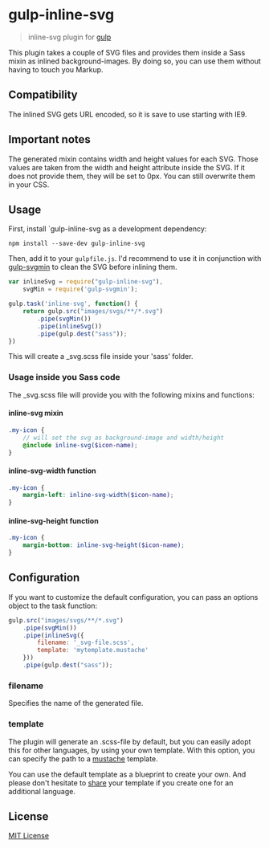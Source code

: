# gulp-inline-svg
> inline-svg plugin for [gulp](https://github.com/wearefractal/gulp)

This plugin takes a couple of SVG files and provides them inside a Sass mixin as inlined background-images. By doing so, you can use them without having to touch you Markup.

## Compatibility
The inlined SVG gets URL encoded, so it is save to use starting with IE9.

## Important notes
The generated mixin contains width and height values for each SVG. Those values are taken from the width and height attribute inside the SVG. If it does not provide them, they will be set to 0px. You can still overwrite them in your CSS.

## Usage

First, install `gulp-inline-svg as a development dependency:

```shell
npm install --save-dev gulp-inline-svg
```

Then, add it to your `gulpfile.js`. I'd recommend to use it in conjunction with [gulp-svgmin](https://www.npmjs.com/package/gulp-svgmin) to clean the SVG before inlining them.

```javascript
var inlineSvg = require("gulp-inline-svg"),
	svgMin = require('gulp-svgmin');

gulp.task('inline-svg', function() {
	return gulp.src("images/svgs/**/*.svg")
		.pipe(svgMin())
		.pipe(inlineSvg())
		.pipe(gulp.dest("sass"));	
})
```

This will create a _svg.scss file inside your 'sass' folder.

### Usage inside you Sass code
The _svg.scss file will provide you with the following mixins and functions:

#### inline-svg mixin

```scss
.my-icon {
	// will set the svg as background-image and width/height
	@include inline-svg($icon-name);
}
```

#### inline-svg-width function

```scss
.my-icon {
	margin-left: inline-svg-width($icon-name);
}
```

#### inline-svg-height function

```scss
.my-icon {
	margin-bottom: inline-svg-height($icon-name);
}
```

## Configuration
If you want to customize the default configuration, you can pass an options object to the task function:

```javascript
gulp.src("images/svgs/**/*.svg")
	.pipe(svgMin())
	.pipe(inlineSvg({
		filename: '_svg-file.scss',
		template: 'mytemplate.mustache'
	}))
	.pipe(gulp.dest("sass"));
```

### filename
Specifies the name of the generated file.

### template
The plugin will generate an .scss-file by default, but you can easily adopt this for other languages, by using your own template. With this option, you can specify the path to a [mustache](https://github.com/janl/mustache.js/) template.

You can use the default template as a blueprint to create your own. And please don't hesitate to [share](http://gitlab.sgalinski.de/toolchain/gulp-inline-svg/fork/new) your template if you create one for an additional language.

## License

[MIT License](http://en.wikipedia.org/wiki/MIT_License)
